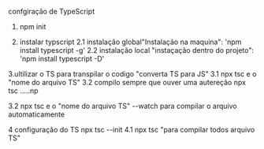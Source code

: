 confgiração de TypeScript
1. npm init

2. instalar typscript
 2.1 instalação global"Instalação na maquina": 'npm install  typescript -g'
 2.2 instalação local "instaçação dentro do projeto": 'npm install typescript -D'

3.ultilizar o TS para transpilar o codigo "converta TS para JS"
 3.1 npx tsc e o "nome do arquivo TS"
 3.2 compilo sempre que ouver uma autereção npx tsc .....np

 3.2 npx tsc e o "nome do arquivo TS" --watch
 para compilar o arquivo automaticamente

 4 configuração do TS npx tsc --init
 4.1 npx tsc "para compilar todos arquivo TS"








